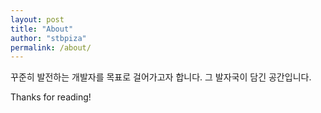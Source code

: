 ```yaml
---
layout: post
title: "About"
author: "stbpiza"
permalink: /about/
---
```


꾸준히 발전하는 개발자를 목표로 걸어가고자 합니다.
그 발자국이 담긴 공간입니다.

Thanks for reading!
